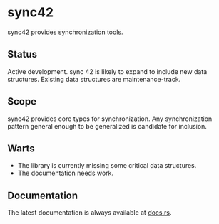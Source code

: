 sync42
======

sync42 provides synchronization tools.

Status
------

Active development.  sync 42 is likely to expand to include new data structures.  Existing data structures are
maintenance-track.

Scope
-----

sync42 provides core types for synchronization.  Any synchronization pattern general enough to be generalized is
candidate for inclusion.

Warts
-----

- The library is currently missing some critical data structures.
- The documentation needs work.

Documentation
-------------

The latest documentation is always available at [docs.rs](https://docs.rs/sync42/latest/sync42/).
